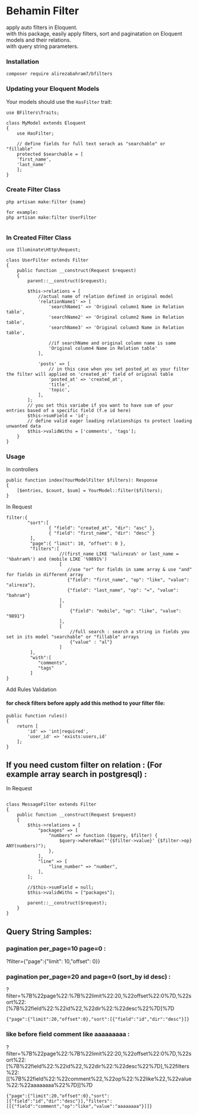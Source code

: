 # Behamin Filter
apply auto filters in Eloquent. <br>
with this package, easily apply filters, sort and paginatation on Eloquent models and their relations. <br>
with query string parameters. <br>    

### Installation
```
composer require alirezabahram7/bfilters
```
### Updating your Eloquent Models
Your models should use the `HasFilter` trait:  
```
use BFilters\Traits;

class MyModel extends Eloquent
{
    use HasFilter;
    
    // define fields for full text serach as "searchable" or "fillable"
    protected $searchable = [ 
    'first_name',
    'last_name' 
    ];
}

```
### Create Filter Class
```
php artisan make:filter {name}

for example: 
php artisan make:filter UserFilter


```
### In Created Filter Class
```
use Illuminate\Http\Request;

class UserFilter extends Filter
{
    public function __construct(Request $request)
    {
        parent::__construct($request);
        
        $this->relations = [
            //actual name of relation defined in original model
            'relationName1' => [ 
                'searchName1' => 'Original column1 Name in Relation table',
                'searchName2' => 'Original column2 Name in Relation table',
                'searchName3' => 'Original column3 Name in Relation table',

                //if searchName and original column name is same
                'Original column4 Name in Relation table'
            ],
          
            'posts' => [
                // in this case when you set posted_at as your filter the filter will applied on 'created_at' field of original table
                'posted_at' => 'created_at',
                'title',
                'topic',
            ],
        ];
        // you set this variabe if you want to have sum of your entries based of a specific field (f.e id here)
        $this->sumField = 'id';
        // define valid eager loading relationships to protect loading unwanted data
        $this->validWiths = ['comments', 'tags'];
    }
}
```

### Usage
In controllers 
```
public function index(YourModelFilter $filters): Response
{
    [$entries, $count, $sum] = YourModel::filter($filters);
}
```

In Request
```
filter:{
        "sort":[
                { "field": "created_at", "dir": "asc" },
                { "field": "first_name", "dir": "desc" }
         ],
         "page":{ "limit": 10, "offset": 0 },
         "filters":[
                    //(first_name LIKE '%alireza%' or last_name = '%bahram%') and (mobile LIKE '%9891%')
                    [ 
                       //use "or" for fields in same array & use "and" for fields in different array
                       {"field": "first_name", "op": "like", "value":  "alireza"},
                       {"field": "last_name", "op": "=", "value":  "bahram"}
                    ],
                    [
                        {"field": "mobile", "op": "like", "value": "9891"}
                    ],
                    [
                        //full search : search a string in fields you set in its model "searchable" or "fillable" arrays
                        {"value" : "al"}
                    ]
         ],
         "with":[
            "comments",
            "tags"
         ]
}
```

Add Rules Validation
#### for check filters before apply add this method to your filter file:
```
public function rules()
{
    return [
        'id' => 'int|required',
        'user_id' => 'exists:users,id'
    ];
}
```


## If you need custom filter on relation : (For example array search in postgresql) :
In Request
```

class MessageFilter extends Filter
{
    public function __construct(Request $request)
    {
        $this->relations = [
            "packages" => [
                "numbers" => function ($query, $filter) {
                    $query->whereRaw("'{$filter->value}' {$filter->op} ANY(numbers)");
                },
            ],
            "line" => [
                "line_number" => "number",
            ],
        ];

        //$this->sumField = null;
        $this->validWiths = ["packages"];

        parent::__construct($request);
    }
}

```


## Query String Samples:

### pagination per_page=10 page=0 :
?filter={"page":{"limit": 10,"offset": 0}}

### pagination per_page=20 and page=0 (sort_by id desc) :
?filter=%7B%22page%22:%7B%22limit%22:20,%22offset%22:0%7D,%22sort%22:[%7B%22field%22:%22id%22,%22dir%22:%22desc%22%7D]%7D
```
{"page":{"limit":20,"offset":0},"sort":[{"field":"id","dir":"desc"}]}
```

### like before field comment like aaaaaaaaa :
?filter=%7B%22page%22:%7B%22limit%22:20,%22offset%22:0%7D,%22sort%22:[%7B%22field%22:%22id%22,%22dir%22:%22desc%22%7D],%22filters%22:[[%7B%22field%22:%22comment%22,%22op%22:%22like%22,%22value%22:%22aaaaaaaa%22%7D]]%7D
```
{"page":{"limit":20,"offset":0},"sort":[{"field":"id","dir":"desc"}],"filters":[[{"field":"comment","op":"like","value":"aaaaaaaa"}]]}
```


